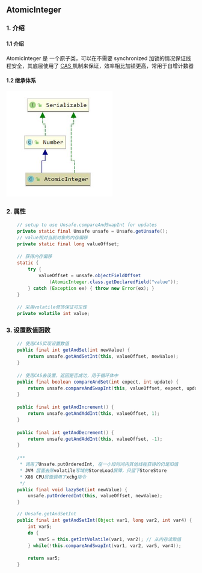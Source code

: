 ## AtomicInteger

### 1. 介绍

#### 1.1 介绍

AtomicInteger 是 一个原子类，可以在不需要 synchronized 加锁的情况保证线程安全，其底层使用了 <a href="../../CAS.md"> CAS </a> 机制来保证，效率相比加锁更高，常用于自增计数器

#### 1.2 继承体系

<img src="img/AtomicInteger继承体系.jpg" />

### 2. 属性

``` java
    // setup to use Unsafe.compareAndSwapInt for updates
    private static final Unsafe unsafe = Unsafe.getUnsafe(); 
    // value相对当前对象的内存偏移
    private static final long valueOffset;

    // 获得内存偏移
    static {
        try {
            valueOffset = unsafe.objectFieldOffset
                (AtomicInteger.class.getDeclaredField("value"));
        } catch (Exception ex) { throw new Error(ex); }
    }

    // 采用volatile修饰保证可见性
    private volatile int value;
```

### 3. 设置数值函数

``` java
    // 使用CAS实现设置数值
    public final int getAndSet(int newValue) {
        return unsafe.getAndSetInt(this, valueOffset, newValue);
    }

    // 使用CAS去设置，返回是否成功，用于循环体中
    public final boolean compareAndSet(int expect, int update) {
        return unsafe.compareAndSwapInt(this, valueOffset, expect, update);
    }

    public final int getAndIncrement() {
        return unsafe.getAndAddInt(this, valueOffset, 1);
    }

    public final int getAndDecrement() {
        return unsafe.getAndAddInt(this, valueOffset, -1);
    }

    /** 
     * 调用了Unsafe.putOrderedInt, 在一小段时间内其他线程获得的仍是旧值
     * JVM 层面去除volatile写域的StoreLoad屏障，只留下StoreStore
     * X86 CPU层面调用了xchg指令
     */
    public final void lazySet(int newValue) {
        unsafe.putOrderedInt(this, valueOffset, newValue);
    }
```

``` java
    // Unsafe.getAndSetInt
    public final int getAndSetInt(Object var1, long var2, int var4) {
        int var5;
        do {
            var5 = this.getIntVolatile(var1, var2); // 从内存读取值
        } while(!this.compareAndSwapInt(var1, var2, var5, var4));

        return var5;
    }
```

